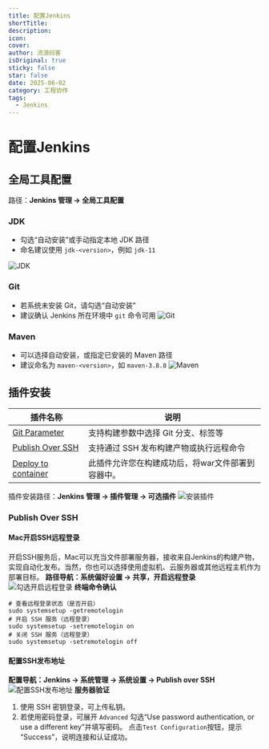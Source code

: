 ```yaml
---
title: 配置Jenkins
shortTitle: 
description: 
icon: 
cover: 
author: 流浪码客
isOriginal: true
sticky: false
star: false
date: 2025-06-02
category: 工程协作
tags:
  - Jenkins
---
```

# 配置Jenkins
## 全局工具配置
路径：**Jenkins 管理 → 全局工具配置**
### JDK
- 勾选“自动安装”或手动指定本地 JDK 路径
- 命名建议使用 `jdk-<version>`，例如 `jdk-11`

![JDK](http://img.geekyspace.cn/pictures/2025/20250604222503156.png)
### Git
- 若系统未安装 Git，请勾选“自动安装”
- 建议确认 Jenkins 所在环境中 `git` 命令可用
![Git](http://img.geekyspace.cn/pictures/2025/20250604222548138.png)
### Maven
- 可以选择自动安装，或指定已安装的 Maven 路径
- 建议命名为 `maven-<version>`，如 `maven-3.8.8`
![Maven](http://img.geekyspace.cn/pictures/2025/20250604222657871.png)
## 插件安装

| 插件名称                                                            | 说明                         |
| --------------------------------------------------------------- | -------------------------- |
| [Git Parameter](https://plugins.jenkins.io/git-parameter)       | 支持构建参数中选择 Git 分支、标签等       |
| [Publish Over SSH](https://plugins.jenkins.io/publish-over-ssh) | 支持通过 SSH 发布构建产物或执行远程命令     |
| [Deploy to container](https://plugins.jenkins.io/deploy)        | 此插件允许您在构建成功后，将war文件部署到容器中。 |
插件安装路径：**Jenkins 管理 → 插件管理 → 可选插件**
![安装插件](http://img.geekyspace.cn/pictures/2025/20250602212810151.png)
### Publish Over SSH
#### Mac开启SSH远程登录
开启SSH服务后，Mac可以充当文件部署服务器，接收来自Jenkins的构建产物，实现自动化发布。当然，你也可以选择使用虚拟机、云服务器或其他远程主机作为部署目标。
**路径导航：系统偏好设置 → 共享，开启远程登录**
![勾选开启远程登录](http://img.geekyspace.cn/pictures/2025/20250607172836446.png)
**终端命令确认**
```shell
# 查看远程登录状态（是否开启）
sudo systemsetup -getremotelogin
# 开启 SSH 服务（远程登录）
sudo systemsetup -setremotelogin on
# 关闭 SSH 服务（远程登录）
sudo systemsetup -setremotelogin off
```
#### 配置SSH发布地址
**配置导航：Jenkins → 系统管理 → 系统设置 → Publish over SSH**
![配置SSH发布地址](http://img.geekyspace.cn/pictures/2025/20250607173706755.png)
**服务器验证**
1. 使用 SSH 密钥登录，可上传私钥。
2. 若使用密码登录，可展开 `Advanced` 勾选“Use password authentication, or use a different key”并填写密码。
点击`Test Configuration`按钮，提示 “Success”，说明连接和认证成功。